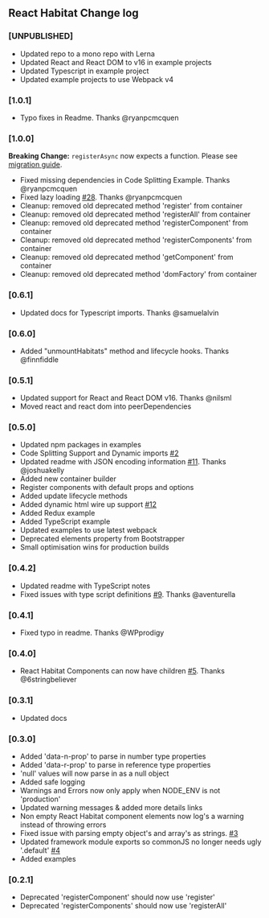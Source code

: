 ## React Habitat Change log

### [UNPUBLISHED]

- Updated repo to a mono repo with Lerna
- Updated React and React DOM to v16 in example projects
- Updated Typescript in example project
- Updated example projects to use Webpack v4

### [1.0.1]

- Typo fixes in Readme. Thanks @ryanpcmcquen 

### [1.0.0]

**Breaking Change:** `registerAsync` now expects a function. Please see [migration guide](https://github.com/DeloitteDigitalAPAC/react-habitat/wiki/v0.5---v1.0-Migration-Guide).

- Fixed missing dependencies in Code Splitting Example. Thanks @ryanpcmcquen
- Fixed lazy loading [#28](https://github.com/DeloitteDigitalAPAC/react-habitat/issues/28). Thanks @ryanpcmcquen
- Cleanup: removed old deprecated method 'register' from container
- Cleanup: removed old deprecated method 'registerAll' from container
- Cleanup: removed old deprecated method 'registerComponent' from container
- Cleanup: removed old deprecated method 'registerComponents' from container
- Cleanup: removed old deprecated method 'getComponent' from container
- Cleanup: removed old deprecated method 'domFactory' from container

### [0.6.1]

- Updated docs for Typescript imports. Thanks @samuelalvin

### [0.6.0]

- Added "unmountHabitats" method and lifecycle hooks. Thanks @finnfiddle

### [0.5.1]

- Updated support for React and React DOM v16. Thanks @nilsml
- Moved react and react dom into peerDependencies

### [0.5.0]

- Updated npm packages in examples
- Code Splitting Support and Dynamic imports [#2](https://github.com/DeloitteDigitalAPAC/react-habitat/issues/2)
- Updated readme with JSON encoding information [#11](https://github.com/DeloitteDigitalAPAC/react-habitat/issues/11). Thanks @joshuakelly
- Added new container builder
- Register components with default props and options
- Added update lifecycle methods
- Added dynamic html wire up support [#12](https://github.com/DeloitteDigitalAPAC/react-habitat/issues/12)
- Added Redux example
- Added TypeScript example
- Updated examples to use latest webpack
- Deprecated elements property from Bootstrapper
- Small optimisation wins for production builds

### [0.4.2]

- Updated readme with TypeScript notes
- Fixed issues with type script definitions [#9](https://github.com/DeloitteDigitalAPAC/react-habitat/issues/9). Thanks @aventurella

### [0.4.1]

- Fixed typo in readme. Thanks @WPprodigy

### [0.4.0]

- React Habitat Components can now have children [#5](https://github.com/DeloitteDigitalAPAC/react-habitat/issues/5). Thanks @6stringbeliever

### [0.3.1]

- Updated docs

### [0.3.0]

- Added 'data-n-prop' to parse in number type properties
- Added 'data-r-prop' to parse in reference type properties
- 'null' values will now parse in as a null object
- Added safe logging
- Warnings and Errors now only apply when NODE_ENV is not 'production'
- Updated warning messages & added more details links
- Non empty React Habitat component elements now log's a warning instead of throwing errors
- Fixed issue with parsing empty object's and array's as strings. [#3](https://github.com/DeloitteDigitalAPAC/react-habitat/issues/3)
- Updated framework module exports so commonJS no longer needs ugly '.default' [#4](https://github.com/DeloitteDigitalAPAC/react-habitat/issues/4)
- Added examples

### [0.2.1]

- Deprecated 'registerComponent' should now use 'register'
- Deprecated 'registerComponents' should now use 'registerAll'
